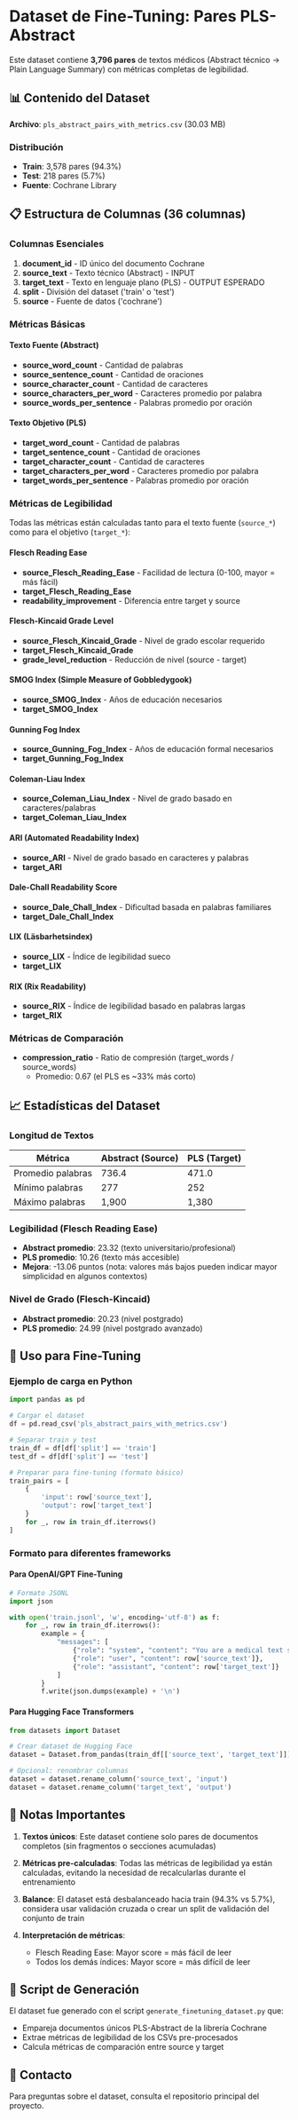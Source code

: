 # Dataset de Fine-Tuning: Pares PLS-Abstract

Este dataset contiene **3,796 pares** de textos médicos (Abstract técnico → Plain Language Summary) con métricas completas de legibilidad.

## 📊 Contenido del Dataset

**Archivo**: `pls_abstract_pairs_with_metrics.csv` (30.03 MB)

### Distribución
- **Train**: 3,578 pares (94.3%)
- **Test**: 218 pares (5.7%)
- **Fuente**: Cochrane Library

## 📋 Estructura de Columnas (36 columnas)

### Columnas Esenciales
1. **document_id** - ID único del documento Cochrane
2. **source_text** - Texto técnico (Abstract) - INPUT
3. **target_text** - Texto en lenguaje plano (PLS) - OUTPUT ESPERADO
4. **split** - División del dataset ('train' o 'test')
5. **source** - Fuente de datos ('cochrane')

### Métricas Básicas
#### Texto Fuente (Abstract)
- **source_word_count** - Cantidad de palabras
- **source_sentence_count** - Cantidad de oraciones
- **source_character_count** - Cantidad de caracteres
- **source_characters_per_word** - Caracteres promedio por palabra
- **source_words_per_sentence** - Palabras promedio por oración

#### Texto Objetivo (PLS)
- **target_word_count** - Cantidad de palabras
- **target_sentence_count** - Cantidad de oraciones
- **target_character_count** - Cantidad de caracteres
- **target_characters_per_word** - Caracteres promedio por palabra
- **target_words_per_sentence** - Palabras promedio por oración

### Métricas de Legibilidad

Todas las métricas están calculadas tanto para el texto fuente (`source_*`) como para el objetivo (`target_*`):

#### Flesch Reading Ease
- **source_Flesch_Reading_Ease** - Facilidad de lectura (0-100, mayor = más fácil)
- **target_Flesch_Reading_Ease**
- **readability_improvement** - Diferencia entre target y source

#### Flesch-Kincaid Grade Level
- **source_Flesch_Kincaid_Grade** - Nivel de grado escolar requerido
- **target_Flesch_Kincaid_Grade**
- **grade_level_reduction** - Reducción de nivel (source - target)

#### SMOG Index (Simple Measure of Gobbledygook)
- **source_SMOG_Index** - Años de educación necesarios
- **target_SMOG_Index**

#### Gunning Fog Index
- **source_Gunning_Fog_Index** - Años de educación formal necesarios
- **target_Gunning_Fog_Index**

#### Coleman-Liau Index
- **source_Coleman_Liau_Index** - Nivel de grado basado en caracteres/palabras
- **target_Coleman_Liau_Index**

#### ARI (Automated Readability Index)
- **source_ARI** - Nivel de grado basado en caracteres y palabras
- **target_ARI**

#### Dale-Chall Readability Score
- **source_Dale_Chall_Index** - Dificultad basada en palabras familiares
- **target_Dale_Chall_Index**

#### LIX (Läsbarhetsindex)
- **source_LIX** - Índice de legibilidad sueco
- **target_LIX**

#### RIX (Rix Readability)
- **source_RIX** - Índice de legibilidad basado en palabras largas
- **target_RIX**

### Métricas de Comparación
- **compression_ratio** - Ratio de compresión (target_words / source_words)
  - Promedio: 0.67 (el PLS es ~33% más corto)

## 📈 Estadísticas del Dataset

### Longitud de Textos
| Métrica | Abstract (Source) | PLS (Target) |
|---------|------------------|--------------|
| Promedio palabras | 736.4 | 471.0 |
| Mínimo palabras | 277 | 252 |
| Máximo palabras | 1,900 | 1,380 |

### Legibilidad (Flesch Reading Ease)
- **Abstract promedio**: 23.32 (texto universitario/profesional)
- **PLS promedio**: 10.26 (texto más accesible)
- **Mejora**: -13.06 puntos (nota: valores más bajos pueden indicar mayor simplicidad en algunos contextos)

### Nivel de Grado (Flesch-Kincaid)
- **Abstract promedio**: 20.23 (nivel postgrado)
- **PLS promedio**: 24.99 (nivel postgrado avanzado)

## 🎯 Uso para Fine-Tuning

### Ejemplo de carga en Python

```python
import pandas as pd

# Cargar el dataset
df = pd.read_csv('pls_abstract_pairs_with_metrics.csv')

# Separar train y test
train_df = df[df['split'] == 'train']
test_df = df[df['split'] == 'test']

# Preparar para fine-tuning (formato básico)
train_pairs = [
    {
        'input': row['source_text'],
        'output': row['target_text']
    }
    for _, row in train_df.iterrows()
]
```

### Formato para diferentes frameworks

#### Para OpenAI/GPT Fine-Tuning
```python
# Formato JSONL
import json

with open('train.jsonl', 'w', encoding='utf-8') as f:
    for _, row in train_df.iterrows():
        example = {
            "messages": [
                {"role": "system", "content": "You are a medical text simplification assistant. Convert technical medical abstracts into plain language summaries."},
                {"role": "user", "content": row['source_text']},
                {"role": "assistant", "content": row['target_text']}
            ]
        }
        f.write(json.dumps(example) + '\n')
```

#### Para Hugging Face Transformers
```python
from datasets import Dataset

# Crear dataset de Hugging Face
dataset = Dataset.from_pandas(train_df[['source_text', 'target_text']])

# Opcional: renombrar columnas
dataset = dataset.rename_column('source_text', 'input')
dataset = dataset.rename_column('target_text', 'output')
```

## 📝 Notas Importantes

1. **Textos únicos**: Este dataset contiene solo pares de documentos completos (sin fragmentos o secciones acumuladas)

2. **Métricas pre-calculadas**: Todas las métricas de legibilidad ya están calculadas, evitando la necesidad de recalcularlas durante el entrenamiento

3. **Balance**: El dataset está desbalanceado hacia train (94.3% vs 5.7%), considera usar validación cruzada o crear un split de validación del conjunto de train

4. **Interpretación de métricas**:
   - Flesch Reading Ease: Mayor score = más fácil de leer
   - Todos los demás índices: Mayor score = más difícil de leer

## 🔧 Script de Generación

El dataset fue generado con el script `generate_finetuning_dataset.py` que:
- Empareja documentos únicos PLS-Abstract de la librería Cochrane
- Extrae métricas de legibilidad de los CSVs pre-procesados
- Calcula métricas de comparación entre source y target

## 📧 Contacto

Para preguntas sobre el dataset, consulta el repositorio principal del proyecto.
